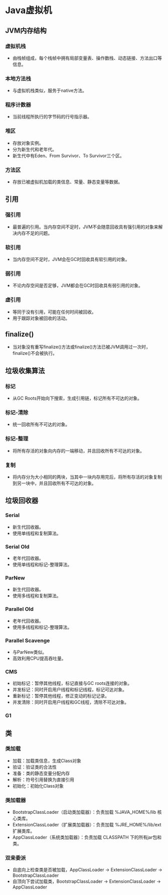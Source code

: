 # Java虚拟机

## JVM内存结构

### 虚拟机栈
- 由栈帧组成，每个栈帧中拥有局部变量表、操作数栈、动态链接、方法出口等信息。

### 本地方法栈
- 与虚拟机栈类似，服务于native方法。

### 程序计数器
- 当前线程所执行的字节码的行号指示器。

### 堆区
- 存放对象实例。
- 分为新生代和老年代。
- 新生代中有Eden、From Survivor、To Survivor三个区。

### 方法区
- 存放已被虚拟机加载的类信息、常量、静态变量等数据。

## 引用

### 强引用
- 最普遍的引用。当内存空间不足时，JVM不会随意回收具有强引用的对象来解决内存不足的问题。

### 软引用
- 当内存空间不足时，JVM会在GC时回收具有软引用的对象。

### 弱引用
- 不论内存空间是否足够，JVM都会在GC时回收具有弱引用的对象。

### 虚引用
- 等同于没有引用，可能在任何时间被回收。
- 用于跟踪对象被回收的活动。

## finalize()
- 当对象没有重写finalize()方法或finalize()方法已被JVM调用过一次时，finalize()不会被执行。

## 垃圾收集算法

### 标记
- 从GC Roots开始向下搜索，生成引用链，标记所有不可达的对象。

### 标记-清除
- 统一回收所有不可达的对象。

### 标记-整理
- 将所有存活的对象向内存的一端移动，并且回收所有不可达的对象。

### 复制
- 将内存分为大小相同的两块，当其中一块内存用完后，将所有存活的对象复制到另一块中，并且回收所有不可达的对象。

## 垃圾回收器

### Serial
- 新生代回收器。
- 使用单线程和复制算法。

### Serial Old
- 老年代回收器。
- 使用单线程和标记-整理算法。

### ParNew
- 新生代回收器。
- 使用多线程和复制算法。

### Parallel Old
- 老年代回收器。
- 使用多线程和标记-整理算法。

### Parallel Scavenge
- 与ParNew类似。
- 高效利用CPU提高吞吐量。

### CMS
- 初始标记：暂停其他线程，标记直接与GC roots连接的对象。
- 并发标记：同时开启用户线程和标记线程，标记可达对象。
- 重新标记：暂停其他线程，修正变动的标记记录。
- 并发清除：同时开启用户线程和GC线程，清除不可达对象。

### G1

## 类

### 类加载
- 加载：加载类信息，生成Class对象
- 验证：验证类的合法性
- 准备：类的静态变量分配内存
- 解析：符号引用替换为直接引用
- 初始化：初始化Class对象

### 类加载器
- BootstrapClassLoader（启动类加载器）：负责加载 %JAVA_HOME%/lib 核心类库。
- ExtensionClassLoader（扩展类加载器）：负责加载 %JRE_HOME%/lib/ext 扩展类库。
- AppClassLoader（系统类加载器）：负责加载 CLASSPATH 下的所有jar包和类。

### 双亲委派
- 自底向上检查类是否被加载，AppClassLoader -> ExtensionClassLoader -> BootstrapClassLoader
- 自顶向下尝试加载类，BootstrapClassLoader -> ExtensionClassLoader -> AppClassLoader


